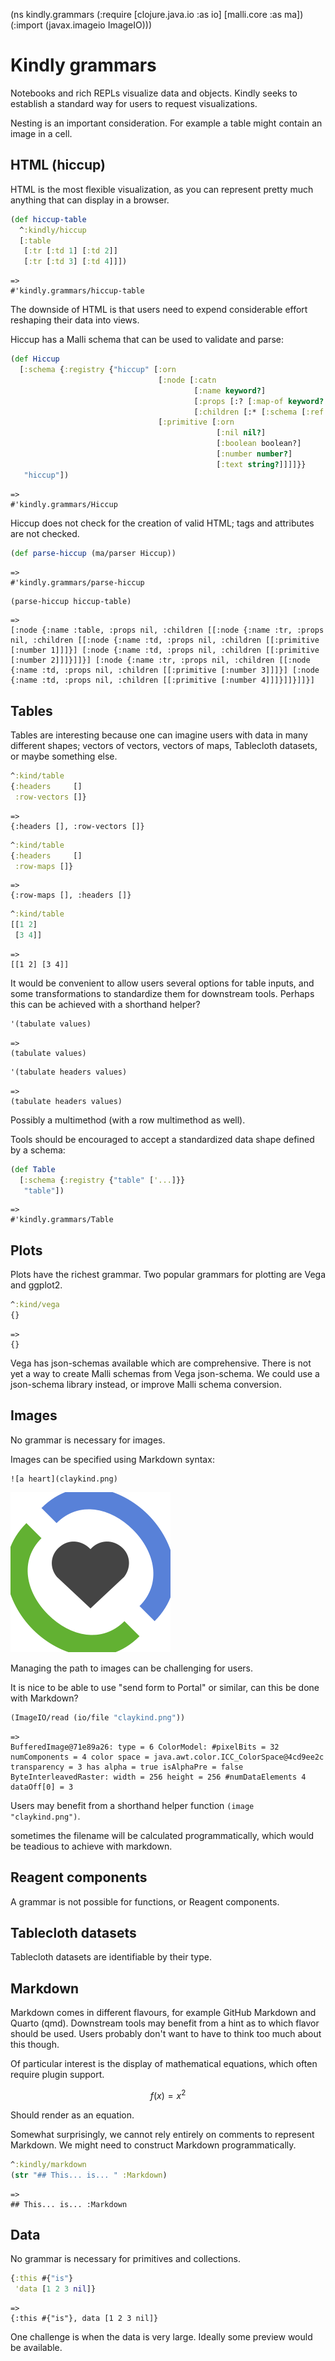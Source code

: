 (ns kindly.grammars
  (:require [clojure.java.io :as io]
            [malli.core :as ma])
  (:import (javax.imageio ImageIO)))
# Kindly grammars

Notebooks and rich REPLs visualize data and objects.
Kindly seeks to establish a standard way for users to request visualizations.

Nesting is an important consideration.
For example a table might contain an image in a cell.

## HTML (hiccup)

HTML is the most flexible visualization,
as you can represent pretty much anything that can display in a browser.

```clojure
(def hiccup-table
  ^:kindly/hiccup
  [:table
   [:tr [:td 1] [:td 2]]
   [:tr [:td 3] [:td 4]]])
```
```
=>
#'kindly.grammars/hiccup-table
```

The downside of HTML is that users need to expend considerable effort reshaping their data into views.

Hiccup has a Malli schema that can be used to validate and parse:

```clojure
(def Hiccup
  [:schema {:registry {"hiccup" [:orn
                                 [:node [:catn
                                         [:name keyword?]
                                         [:props [:? [:map-of keyword? any?]]]
                                         [:children [:* [:schema [:ref "hiccup"]]]]]]
                                 [:primitive [:orn
                                              [:nil nil?]
                                              [:boolean boolean?]
                                              [:number number?]
                                              [:text string?]]]]}}
   "hiccup"])
```
```
=>
#'kindly.grammars/Hiccup
```

Hiccup does not check for the creation of valid HTML; tags and attributes are not checked.

```clojure
(def parse-hiccup (ma/parser Hiccup))
```
```
=>
#'kindly.grammars/parse-hiccup
```

```clojure
(parse-hiccup hiccup-table)
```
```
=>
[:node {:name :table, :props nil, :children [[:node {:name :tr, :props nil, :children [[:node {:name :td, :props nil, :children [[:primitive [:number 1]]]}] [:node {:name :td, :props nil, :children [[:primitive [:number 2]]]}]]}] [:node {:name :tr, :props nil, :children [[:node {:name :td, :props nil, :children [[:primitive [:number 3]]]}] [:node {:name :td, :props nil, :children [[:primitive [:number 4]]]}]]}]]}]
```

## Tables

Tables are interesting because one can imagine users with data in many different shapes;
vectors of vectors, vectors of maps, Tablecloth datasets, or maybe something else.

```clojure
^:kind/table
{:headers     []
 :row-vectors []}
```
```
=>
{:headers [], :row-vectors []}
```

```clojure
^:kind/table
{:headers     []
 :row-maps []}
```
```
=>
{:row-maps [], :headers []}
```

```clojure
^:kind/table
[[1 2]
 [3 4]]
```
```
=>
[[1 2] [3 4]]
```

It would be convenient to allow users several options for table inputs,
and some transformations to standardize them for downstream tools.
Perhaps this can be achieved with a shorthand helper?

```clojure
'(tabulate values)
```
```
=>
(tabulate values)
```

```clojure
'(tabulate headers values)
```
```
=>
(tabulate headers values)
```

Possibly a multimethod (with a row multimethod as well).

Tools should be encouraged to accept a standardized data shape defined by a schema:

```clojure
(def Table
  [:schema {:registry {"table" ['...]}}
   "table"])
```
```
=>
#'kindly.grammars/Table
```

## Plots

Plots have the richest grammar.
Two popular grammars for plotting are Vega and ggplot2.

```clojure
^:kind/vega
{}
```
```
=>
{}
```

Vega has json-schemas available which are comprehensive.
There is not yet a way to create Malli schemas from Vega json-schema.
We could use a json-schema library instead,
or improve Malli schema conversion.

## Images

No grammar is necessary for images.

Images can be specified using Markdown syntax:

    ![a heart](claykind.png)

![a heart](../../../claykind.png)

Managing the path to images can be challenging for users.

It is nice to be able to use "send form to Portal" or similar, can this be done with Markdown?

```clojure
(ImageIO/read (io/file "claykind.png"))
```
```
=>
BufferedImage@71e89a26: type = 6 ColorModel: #pixelBits = 32 numComponents = 4 color space = java.awt.color.ICC_ColorSpace@4cd9ee2c transparency = 3 has alpha = true isAlphaPre = false ByteInterleavedRaster: width = 256 height = 256 #numDataElements 4 dataOff[0] = 3
```

Users may benefit from a shorthand helper function `(image "claykind.png")`.

sometimes the filename will be calculated programmatically,
which would be teadious to achieve with markdown.

## Reagent components

A grammar is not possible for functions, or Reagent components.

## Tablecloth datasets

Tablecloth datasets are identifiable by their type.

## Markdown

Markdown comes in different flavours,
for example GitHub Markdown and Quarto (qmd).
Downstream tools may benefit from a hint as to which flavor should be used.
Users probably don't want to have to think too much about this though.

Of particular interest is the display of mathematical equations,
which often require plugin support.

$$ f(x) = x^2 $$

Should render as an equation.

Somewhat surprisingly, we cannot rely entirely on comments to represent Markdown.
We might need to construct Markdown programmatically.

```clojure
^:kindly/markdown
(str "## This... is... " :Markdown)
```
```
=>
## This... is... :Markdown
```

## Data

No grammar is necessary for primitives and collections.

```clojure
{:this #{"is"}
 'data [1 2 3 nil]}
```
```
=>
{:this #{"is"}, data [1 2 3 nil]}
```

One challenge is when the data is very large.
Ideally some preview would be available.
